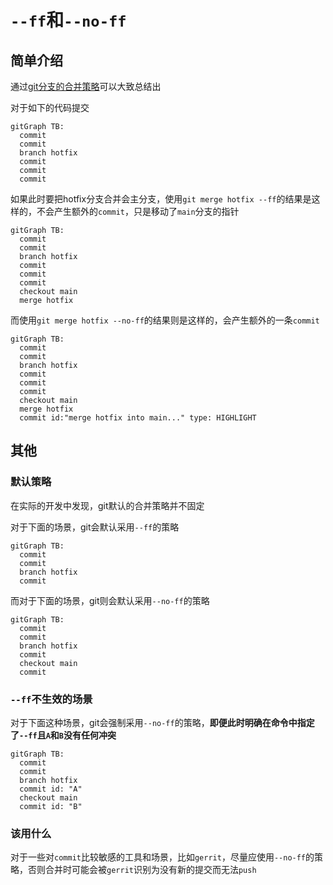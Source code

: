 # `--ff`和`--no-ff`

## 简单介绍

通过[git分支的合并策略](https://git-scm.com/book/en/v2/Git-Branching-Basic-Branching-and-Merging)可以大致总结出

对于如下的代码提交

```mermaid
gitGraph TB:
  commit
  commit
  branch hotfix
  commit
  commit
  commit
```

如果此时要把hotfix分支合并会主分支，使用`git merge hotfix --ff`的结果是这样的，不会产生额外的`commit`，只是移动了`main`分支的指针

```mermaid
gitGraph TB:
  commit
  commit
  branch hotfix
  commit
  commit
  commit
  checkout main
  merge hotfix
```

而使用`git merge hotfix --no-ff`的结果则是这样的，会产生额外的一条`commit`

```mermaid
gitGraph TB:
  commit
  commit
  branch hotfix
  commit
  commit
  commit
  checkout main
  merge hotfix
  commit id:"merge hotfix into main..." type: HIGHLIGHT
```

## 其他

### 默认策略

在实际的开发中发现，git默认的合并策略并不固定

对于下面的场景，git会默认采用`--ff`的策略

```mermaid
gitGraph TB:
  commit
  commit
  branch hotfix
  commit
```

而对于下面的场景，git则会默认采用`--no-ff`的策略

```mermaid
gitGraph TB:
  commit
  commit
  branch hotfix
  commit
  checkout main
  commit
```

### `--ff`不生效的场景

对于下面这种场景，git会强制采用`--no-ff`的策略，**即便此时明确在命令中指定了`--ff`且`A`和`B`没有任何冲突**

```mermaid
gitGraph TB:
  commit
  commit
  branch hotfix
  commit id: "A"
  checkout main
  commit id: "B"
```

### 该用什么

对于一些对`commit`比较敏感的工具和场景，比如`gerrit`，尽量应使用`--no-ff`的策略，否则合并时可能会被`gerrit`识别为没有新的提交而无法`push`
